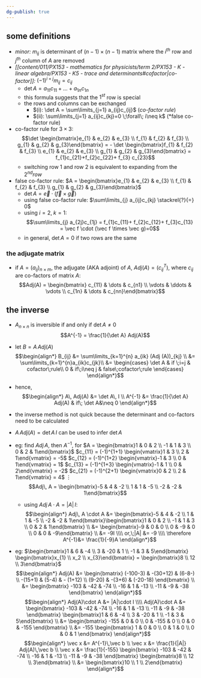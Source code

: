 ```yaml
---
dg-publish: true
---
```

## some definitions
- *minor:* $m_{ij}$ is determinant of $(n-1)\times(n-1)$ matrix where the $i^{th}$ row and $j^{th}$ column of $A$ are removed
- *[[content/011/PX153 - mathematics for physicists/term 2/PX153 - K - linear algebra/PX153 - K5 - trace and determinants#cofactor\|co-factor]]:* $(-1)^{i+j}m_{ij} = c_{ij}$
	- $\det A = a_{11}c_{11}+\dots + a_{1n}c_{1n}$
	- this formula suggests that the $1^{st}$ row is special
	- the rows and columns can be exchanged
		- $(i): \det A = \sum\limits_{j=1} a_{ij}c_{ij}$ (*co-factor rule*)
		- $(ii): \sum\limits_{j=1} a_{ij}c_{kj}=0 \;\forall\; i\neq k$ (*false co-factor rule)
- co-factor rule for $3\times 3:$ 
$$\det \begin{bmatrix}e_{1} & e_{2} & e_{3} \\ f_{1} & f_{2} & f_{3} \\ g_{1} & g_{2} & g_{3}\end{bmatrix} = - \det \begin{bmatrix}f_{1} & f_{2} & f_{3} \\ e_{1} & e_{2} & e_{3} \\ g_{1} & g_{2} & g_{3}\end{bmatrix} = f_{1}c_{21}+f_{2}c_{22}+ f_{3} c_{23}$$
	- switching row 1 and row 2 is equivalent to expanding from the $2^{nd}row$
- false co-factor rule: $A = \begin{bmatrix}e_{1} & e_{2} & e_{3} \\ f_{1} & f_{2} & f_{3} \\ g_{1} & g_{2} & g_{3}\end{bmatrix}$
	- $\det A = \vec e \cdot (\vec f \times \vec g)$
	- using false co-factor rule: $\sum\limits_{j} a_{ij}c_{kj} \stackrel{?}{=} 0$
	- using $i=2,\; k=1:$ 
$$\sum\limits_{j} a_{2j}c_{1j} = f_{1}c_{11}+ f_{2}c_{12}+ f_{3}c_{13} = \vec f \cdot (\vec f \times \vec g)=0$$
	- in general, $\det A = 0$ if two rows are the same
### the adjugate matrix
- if $A = (a_{ij})_{n\times m}$, the adjugate (AKA adjoint) of $A$, $Adj(A) = (c_{ij}^{T})$, where $c_{ij}$ are co-factors of matrix $A:$ 
$$Adj(A) =   \begin{bmatrix} c_{11} &  \dots & c_{n1} \\ \vdots & \ddots & \vdots \\ c_{1n} & \dots & c_{nn}\end{bmatrix}$$
## the inverse
- $A_{n\times n}$ is inversible if and only if $\det A \neq 0$
$$A^{-1} = \frac{1}{\det A} Adj(A)$$
- let $B = A\, Adj(A)$
$$\begin{align*}
	 B_{ij} &= \sum\limits_{k=1}^{n} a_{ik} (Adj (A))_{kj} \\
	 &= \sum\limits_{k=1}^{n}a_{ik}c_{jk}\\
	 &= \begin{cases}
	 \det A & if \;i=j & cofactor\;rule\\
	 0 & if\;i\neq j & false\;cofactor\;rule
\end{cases}
\end{align*}$$
- hence,  
$$\begin{align*}
	A\, Adj(A) &= \det A\, I \\ 
	A^{-1} &= \frac{1}{\det A} Adj(A) & if\; \det A&\neq 0
\end{align*}$$
- the inverse method is not quick because the determinant and co-factors need to be calculated
- $A\, Adj(A)=\det A\,I$ can be used to infer $\det A$

- eg: find $Adj\, A$, then $A^{-1}$, for $A = \begin{bmatrix}1 & 0 & 2 \\ -1 & 1 & 3 \\ 0 & 2 & 1\end{bmatrix}$
		$c_{11} = (-1)^{1+1} \begin{vmatrix}1 & 3 \\ 2 & 1\end{vmatrix} = -5$
		$c_{12} = (-1)^{1+2} \begin{vmatrix}-1 & 3 \\ 0 & 1\end{vmatrix} = 1$
		$c_{13} = (-1)^{1+3} \begin{vmatrix}-1 & 1 \\ 0 & 2\end{vmatrix} = -2$
		$c_{21} = (-1)^{2+1} \begin{vmatrix}0 & 2 \\ 2 & 1\end{vmatrix} = 4$
		$\vdots$
	$$Adj\, A = \begin{bmatrix}-5 & 4 & -2 \\ 1 & 1 & -5 \\ -2 & -2 & 1\end{bmatrix}$$
	- using $Adj\, A \cdot A = |A|\, I:$ 
$$\begin{align*}
	Adj\, A \cdot A &= \begin{bmatrix}-5 & 4 & -2 \\ 1 & 1 & -5 \\ -2 & -2 & 1\end{bmatrix}\begin{bmatrix}1 & 0 & 2 \\ -1 & 1 & 3 \\ 0 & 2 & 1\end{bmatrix} \\
	&= \begin{bmatrix}-9 & 0 & 0 \\ 0 & -9 & 0 \\ 0 & 0 & -9\end{bmatrix} \\
	&= -9I \\\\
	or,\;|A| &= -9 \\\\
	\therefore A^{-1}&= \frac{1}{-9}A
\end{align*}$$

- eg: $\begin{bmatrix}1 & 6 & -4 \\ 3 & -20 & 1 \\ -1 & 3 & 5\end{bmatrix} \begin{bmatrix}x_{1} \\ x_2 \\ x_{3}\end{bmatrix} = \begin{bmatrix}8 \\ 12 \\ 3\end{bmatrix}$
$$\begin{align*}
	Adj(A) &= \begin{bmatrix} (-100-3) & -(30+12) & (6-8-) \\ -(15+1) & (5-4) & - (1+12) \\ (9-20) & -(3+6) & (-20-18) \end{bmatrix} \\
	&= \begin{bmatrix} -103 & -42 & -74 \\ -16 & 1 & -13 \\ -11 & -9 & -38 \end{bmatrix}
\end{align*}$$
$$\begin{align*}
	Adj(A)\cdot A &= |A|\cdot I \\\\
	Adj(A)\cdot A &= \begin{bmatrix} -103 & -42 & -74 \\ -16 & 1 & -13 \\ -11 & -9 & -38 \end{bmatrix} \begin{bmatrix}1 & 6 & -4 \\ 3 & -20 & 1 \\ -1 & 3 & 5\end{bmatrix} \\
	&= \begin{bmatrix} -155 & 0 & 0 \\ 0 & -155 & 0 \\ 0 & 0 & -155 \end{bmatrix} \\
	&= -155 \begin{bmatrix} 1 & 0 & 0 \\ 0 & 1 & 0 \\ 0 & 0 & 1 \end{bmatrix}
\end{align*}$$
$$\begin{align*}
	\vec x &= A^{-1}\,\vec b \\
	\vec x &= \frac{1}{|A|} Adj(A)\,\vec b \\
	\vec x &= \frac{1}{-155} \begin{bmatrix} -103 & -42 & -74 \\ -16 & 1 & -13 \\ -11 & -9 & -38 \end{bmatrix} \begin{bmatrix}8 \\ 12 \\ 3\end{bmatrix} \\
	&= \begin{bmatrix}10 \\ 1 \\ 2\end{bmatrix}
\end{align*}$$
